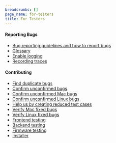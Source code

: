 ```yaml
---
breadcrumbs: []
page_name: for-testers
title: For Testers
---
```


#### Reporting Bugs

*   [Bug reporting guidelines and how to report
            bugs](/for-testers/bug-reporting-guidelines)
*   [Glossary](/glossary)
*   [Enable logging](/for-testers/enable-logging)
*   [Recording
            traces](/developers/how-tos/trace-event-profiling-tool/recording-tracing-runs)

#### Contributing

*   [Find duplicate bugs](http://code.google.com/p/chromium/issues/list)
*   [Confirm unconfirmed bugs
            ](http://code.google.com/p/chromium/issues/list)
*   [Confirm unconfirmed Mac
            bugs](http://code.google.com/p/chromium/issues/list)
*   [Confirm unconfirmed Linux
            bugs](http://code.google.com/p/chromium/issues/list)
*   [Help us by creating reduced test
            cases](/system/errors/NodeNotFound)
*   [Verify Mac fixed
            bugs](http://code.google.com/p/chromium/issues/list)
*   [Verify Linux fixed
            bugs](http://code.google.com/p/chromium/issues/list)
*   [Frontend testing](/for-testers/frontend-testing)
*   [Backend testing](/system/errors/NodeNotFound)
*   [Firmware testing](/for-testers/faft)
*   [Installer](/for-testers/installer)